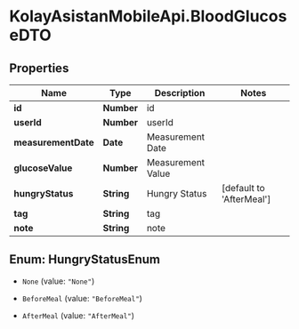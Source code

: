# KolayAsistanMobileApi.BloodGlucoseDTO

## Properties

Name | Type | Description | Notes
------------ | ------------- | ------------- | -------------
**id** | **Number** | id | 
**userId** | **Number** | userId | 
**measurementDate** | **Date** | Measurement Date | 
**glucoseValue** | **Number** | Measurement Value | 
**hungryStatus** | **String** | Hungry Status | [default to &#39;AfterMeal&#39;]
**tag** | **String** | tag | 
**note** | **String** | note | 



## Enum: HungryStatusEnum


* `None` (value: `"None"`)

* `BeforeMeal` (value: `"BeforeMeal"`)

* `AfterMeal` (value: `"AfterMeal"`)




